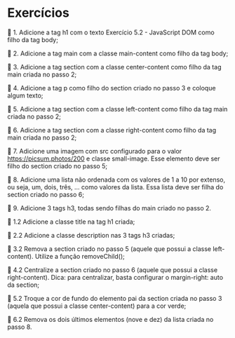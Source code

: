 # Exercícios

🚀 1. Adicione a tag h1 com o texto Exercício 5.2 - JavaScript DOM como filho da tag body;

🚀 2. Adicione a tag main com a classe main-content como filho da tag body;

🚀 3. Adicione a tag section com a classe center-content como filho da tag main criada no passo 2;

🚀 4. Adicione a tag p como filho do section criado no passo 3 e coloque algum texto;

🚀 5. Adicione a tag section com a classe left-content como filho da tag main criada no passo 2;

🚀 6. Adicione a tag section com a classe right-content como filho da tag main criada no passo 2;

🚀 7. Adicione uma imagem com src configurado para o valor https://picsum.photos/200 e classe small-image. Esse elemento deve ser filho do section criado no passo 5;

🚀 8. Adicione uma lista não ordenada com os valores de 1 a 10 por extenso, ou seja, um, dois, três, ... como valores da lista. Essa lista deve ser filha do section criado no passo 6;

🚀 9. Adicione 3 tags h3, todas sendo filhas do main criado no passo 2.

🚀 1.2 Adicione a classe title na tag h1 criada;

🚀 2.2 Adicione a classe description nas 3 tags h3 criadas;

🚀 3.2 Remova a section criado no passo 5 (aquele que possui a classe left-content). Utilize a função removeChild();

🚀 4.2 Centralize a section criado no passo 6 (aquele que possui a classe right-content). Dica: para centralizar, basta configurar o margin-right: auto da section;

🚀 5.2 Troque a cor de fundo do elemento pai da section criada no passo 3 (aquela que possui a classe center-content) para a cor verde;

🚀 6.2 Remova os dois últimos elementos (nove e dez) da lista criada no passo 8.
